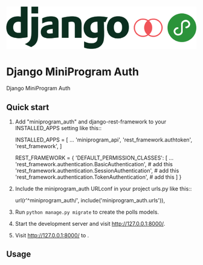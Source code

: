 ![django_miniprogram_api](./LOGO/django_miniprogram_api.png)

Django MiniProgram Auth
=======================

Django MiniProgram Auth

Quick start
-----------

1. Add "miniprogram_auth" and django-rest-framework to your INSTALLED_APPS setting like this::

    INSTALLED_APPS = [
        ...
        'miniprogram_api',
        'rest_framework.authtoken',
        'rest_framework',
    ]

    REST_FRAMEWORK = {
        'DEFAULT_PERMISSION_CLASSES': [
            ...
            'rest_framework.authentication.BasicAuthentication', # add this
            'rest_framework.authentication.SessionAuthentication', # add this
            'rest_framework.authentication.TokenAuthentication', # add this
        ]
    }

2. Include the miniprogram_auth URLconf in your project urls.py like this::

    url(r'^miniprogram_auth/', include('miniprogram_auth.urls')),

3. Run `python manage.py migrate` to create the polls models.

4. Start the development server and visit http://127.0.0.1:8000/.

5. Visit http://127.0.0.1:8000/ to .

Usage
-----